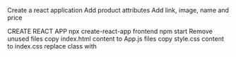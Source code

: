 Create a react application
Add product attributes
Add link, image, name and price


CREATE REACT APP 
    npx create-react-app frontend
    npm start
    Remove unused files
    copy index.html content to App.js files
    copy style.css content to index.css
    replace class with
